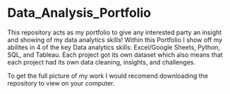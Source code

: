 # Data_Analysis_Portfolio
This repository acts as my portfolio to give any interested party an insight and showing of my data analytics skills!
Within this Portfolio I show off my abilites in 4 of the key Data analytics skills: Excel/Google Sheets, Python, SQL, and Tableau. Each project got its own dataset which also means that each project had its own data cleaning, insights, and challenges. 


To get the full picture of my work I would recomend downloading the repository to view on your computer. 
